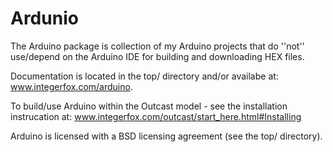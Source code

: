 # Ardunio

The Arduino package is collection of my Arduino projects that do ''not'' use/depend on the Arduino IDE for building and downloading HEX files.

Documentation is located in the top/ directory and/or availabe at: www.integerfox.com/arduino.

To build/use Arduino within the Outcast model - see the installation instrucation at: www.integerfox.com/outcast/start_here.html#Installing
 
Arduino is licensed with a BSD licensing agreement (see the top/ directory).

